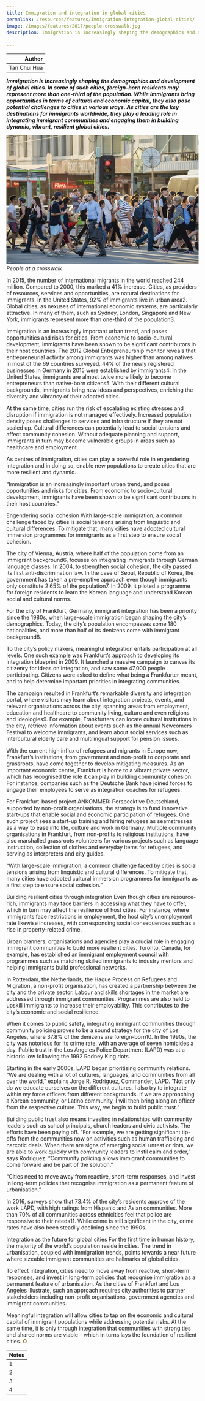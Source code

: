 ```yaml
---
title: Immigration and integration in global cities
permalink: /resources/features/immigration-integration-global-cities/
image: /images/features/2017/people-crosswalk.jpg
description: Immigration is increasingly shaping the demographics and development of global cities. In some of such cities, foreign-born residents may represent more than one-third of the population. While immigrants bring opportunities in terms of cultural and economic capital, they also pose potential challenges to cities in various ways. As cities are the key destinations for immigrants worldwide, they play a leading role in integrating immigrant communities and engaging them in building dynamic, vibrant, resilient global cities.

---
```


| Author |
|---:|
| Tan Chui Hua |

***Immigration is increasingly shaping the demographics and development of global cities. In some of such cities, foreign-born residents may represent more than one-third of the population. While immigrants bring opportunities in terms of cultural and economic capital, they also pose potential challenges to cities in various ways. As cities are the key destinations for immigrants worldwide, they play a leading role in integrating immigrant communities and engaging them in building dynamic, vibrant, resilient global cities.***

![People at a crosswalk](/images/features/2017/people-crosswalk.jpg/)*People at a crosswalk*

In 2015, the number of international migrants in the world reached 244 million. Compared to 2000, this marked a 41% increase. Cities, as providers of resources, services and opportunities, are natural destinations for immigrants. In the United States, 92% of immigrants live in urban area2. Global cities, as nexuses of international economic systems, are particularly attractive. In many of them, such as Sydney, London, Singapore and New York, immigrants represent more than one-third of the population3.

Immigration is an increasingly important urban trend, and poses opportunities and risks for cities. From economic to socio-cultural development, immigrants have been shown to be significant contributors in their host countries. The 2012 Global Entrepreneurship monitor reveals that entrepreneurial activity among immigrants was higher than among natives in most of the 69 countries surveyed. 44% of the newly registered businesses in Germany in 2015 were established by immigrants4. In the United States, immigrants are almost twice more likely to become entrepreneurs than native-born citizens5. With their different cultural backgrounds, immigrants bring new ideas and perspectives, enriching the diversity and vibrancy of their adopted cities.

At the same time, cities run the risk of escalating existing stresses and disruption if immigration is not managed effectively. Increased population density poses challenges to services and infrastructure if they are not scaled up. Cultural differences can potentially lead to social tensions and affect community cohesion. Without adequate planning and support, immigrants in turn may become vulnerable groups in areas such as healthcare and employment.

As centres of immigration, cities can play a powerful role in engendering integration and in doing so, enable new populations to create cities that are more resilient and dynamic.

“Immigration is an increasingly important urban trend, and poses opportunities and risks for cities. From economic to socio-cultural development, immigrants have been shown to be significant contributors in their host countries.”

Engendering social cohesion
With large-scale immigration, a common challenge faced by cities is social tensions arising from linguistic and cultural differences. To mitigate that, many cities have adopted cultural immersion programmes for immigrants as a first step to ensure social cohesion.

The city of Vienna, Austria, where half of the population come from an immigrant background6, focuses on integrating immigrants through German language classes. In 2004, to strengthen social cohesion, the city passed its first anti-discrimination law. In the case of Seoul, Republic of Korea, the government has taken a pre-emptive approach even though immigrants only constitute 2.65% of the population7. In 2009, it piloted a programme for foreign residents to learn the Korean language and understand Korean social and cultural norms.

For the city of Frankfurt, Germany, immigrant integration has been a priority since the 1980s, when large-scale immigration began shaping the city’s demographics. Today, the city’s population encompasses some 180 nationalities, and more than half of its denizens come with immigrant background8.

To the city’s policy makers, meaningful integration entails participation at all levels. One such example was Frankfurt’s approach to developing its integration blueprint in 2009. It launched a massive campaign to canvas its citizenry for ideas on integration, and saw some 47,000 people participating. Citizens were asked to define what being a Frankfurter meant, and to help determine important priorities in integrating communities.

The campaign resulted in Frankfurt’s remarkable diversity and integration portal, where visitors may learn about integration projects, events, and relevant organisations across the city, spanning areas from employment, education and healthcare to community living, culture and even religions and ideologies9. For example, Frankfurters can locate cultural institutions in the city, retrieve information about events such as the annual Newcomers Festival to welcome immigrants, and learn about social services such as intercultural elderly care and multilingual support for pension issues.

With the current high influx of refugees and migrants in Europe now, Frankfurt’s institutions, from government and non-profit to corporate and grassroots, have come together to develop mitigating measures. As an important economic centre, Frankfurt is home to a vibrant private sector, which has recognised the role it can play in building community cohesion. For instance, companies such as the Deutsche Bank have joined forces to engage their employees to serve as integration coaches for refugees.

For Frankfurt-based project ANKOMMER: Perspecktive Deutschland, supported by non-profit organisations, the strategy is to fund innovative start-ups that enable social and economic participation of refugees. One such project sees a start-up training and hiring refugees as seamstresses as a way to ease into life, culture and work in Germany. Multiple community organisations in Frankfurt, from non-profits to religious institutions, have also marshalled grassroots volunteers for various projects such as language instruction, collection of clothes and everyday items for refugees, and serving as interpreters and city guides.

“With large-scale immigration, a common challenge faced by cities is social tensions arising from linguistic and cultural differences. To mitigate that, many cities have adopted cultural immersion programmes for immigrants as a first step to ensure social cohesion.”

Building resilient cities through integration
Even though cities are resource-rich, immigrants may face barriers in accessing what they have to offer, which in turn may affect the resilience of host cities. For instance, where immigrants face restrictions in employment, the host city’s unemployment rate likewise increases, with corresponding social consequences such as a rise in property-related crime.

Urban planners, organisations and agencies play a crucial role in engaging immigrant communities to build more resilient cities. Toronto, Canada, for example, has established an immigrant employment council with programmes such as matching skilled immigrants to industry mentors and helping immigrants build professional networks.

In Rotterdam, the Netherlands, the Hague Process on Refugees and Migration, a non-profit organisation, has created a partnership between the city and the private sector. Labour and skills shortages in the market are addressed through immigrant communities. Programmes are also held to upskill immigrants to increase their employability. This contributes to the city’s economic and social resilience.

When it comes to public safety, integrating immigrant communities through community policing proves to be a sound strategy for the city of Los Angeles, where 37.8% of the denizens are foreign-born10. In the 1990s, the city was notorious for its crime rate, with an average of seven homicides a day. Public trust in the Los Angeles Police Department (LAPD) was at a historic low following the 1992 Rodney King riots.

Starting in the early 2000s, LAPD began prioritising community relations. “We are dealing with a lot of cultures, languages, and communities from all over the world,” explains Jorge R. Rodriguez, Commander, LAPD. “Not only do we educate ourselves on the different cultures, I also try to integrate within my force officers from different backgrounds. If we are approaching a Korean community, or Latino community, I will then bring along an officer from the respective culture. This way, we begin to build public trust.”

Building public trust also means investing in relationships with community leaders such as school principals, church leaders and civic activists. The efforts have been paying off. “For example, we are getting significant tip-offs from the communities now on activities such as human trafficking and narcotic deals. When there are signs of emerging social unrest or riots, we are able to work quickly with community leaders to instil calm and order,” says Rodriguez. “Community policing allows immigrant communities to come forward and be part of the solution.”

“Cities need to move away from reactive, short-term responses, and invest in long-term policies that recognise immigration as a permanent feature of urbanisation.”

In 2016, surveys show that 73.4% of the city’s residents approve of the work LAPD, with high ratings from Hispanic and Asian communities. More than 70% of all communities across ethnicities feel that police are responsive to their needs11. While crime is still significant in the city, crime rates have also been steadily declining since the 1990s.

Integration as the future for global cities
For the first time in human history, the majority of the world’s population reside in cities. The trend in urbanisation, coupled with immigration trends, points towards a near future where sizeable immigrant communities are hallmarks of global cities.

To effect integration, cities need to move away from reactive, short-term responses, and invest in long-term policies that recognise immigration as a permanent feature of urbanisation. As the cities of Frankfurt and Los Angeles illustrate, such an approach requires city authorities to partner stakeholders including non-profit organisations, government agencies and immigrant communities.

Meaningful integration will allow cities to tap on the economic and cultural capital of immigrant populations while addressing potential risks. At the same time, it is only through integration that communities with strong ties and shared norms are viable – which in turns lays the foundation of resilient cities. **<font color="#967942">O</font>** 

| Notes |
|:---|
| 1 | Joint Research Centre (European Commission). 2017. The Cultural and Creative Cities Monitor, pp. 25-28 |
| 2 | Ibid, p. 28 |
| 3 | European Parliament, Directorate General for Internal Policies. 2013. European Capitals for Culture: Success Strategies and Long-term Effects, p.9. |
| 4 | Culture for Cities and Regions. An Acupuncture Strategy to Foster the Cultural and Creative Industries. |
